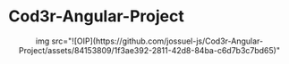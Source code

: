 ﻿# Cod3r-Angular-Project

<div align="center">
  img src="![OIP](https://github.com/jossuel-js/Cod3r-Angular-Project/assets/84153809/1f3ae392-2811-42d8-84ba-c6d7b3c7bd65)" 
</div>
<div align="center"
img src="https://desblogada.files.wordpress.co..." width="0px" /
/div>
